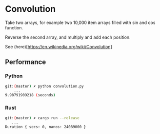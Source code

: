 # Convolution

Take two arrays, for example two 10,000 item arrays filled with sin and cos function.

Reverse the second array, and multiply and add each position.

See (here)[https://en.wikipedia.org/wiki/Convolution]

## Performance

### Python

```bash
git:(master) ✗ python convolution.py 
    ...
9.98791909218 (seconds)
```

### Rust

```bash
git:(master) ✗ cargo run --release
   ...
Duration { secs: 0, nanos: 24089000 }
```
